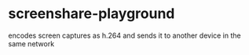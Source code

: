 # screenshare-playground
encodes screen captures as h.264 and sends it to another device in the same network
